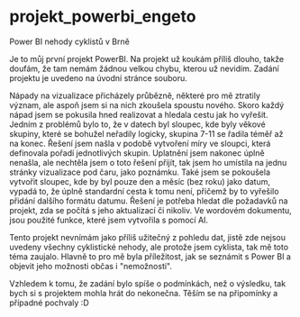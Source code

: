 # projekt_powerbi_engeto
Power BI nehody cyklistů v Brně

Je to můj první projekt PowerBI. Na projekt už koukám příliš dlouho, takže doufám, že tam nemám žádnou velkou chybu, kterou už nevidím. Zadání projektu je uvedeno na úvodní stránce souboru.

Nápady na vizualizace přicházely průbězně, některé pro mě ztratily význam, ale aspoň jsem si na nich zkoušela spoustu nového. Skoro každý nápad jsem se pokusila hned realizovat a hledala cestu jak ho vyřešit. Jedním z problémů bylo to, že v datech byl sloupec, kde byly věkové skupiny, které se bohužel neřadily logicky, skupina 7-11 se řadila téměř až na konec. Řešení jsem našla v podobě vytvoření míry ve sloupci, která definovala pořadí jednotlivých skupin. Uplatnění jsem nakonec úplně nenašla, ale nechtěla jsem o toto řešení přijít, tak jsem ho umístila na jednu stránky vizualizace pod čaru, jako poznámku. Také jsem se pokoušela vytvořit sloupec, kde by byl pouze den a měsíc (bez roku) jako datum, vypadá to, že úplně standardní cesta k tomu není, přičemž by to vyřešilo přidání dalšího formátu datumu. Řešení je potřeba hledat dle požadavků na projekt, zda se počítá s jeho aktualizací či nikoliv. Ve wordovém dokumentu, jsou použité funkce, které jsem vytvořila s pomocí AI.

Tento projekt nevnímám jako příliš užitečný z pohledu dat, jistě zde nejsou uvedeny všechny cyklistické nehody, ale protože jsem cyklista, tak mě toto téma zaujalo. Hlavně to pro mě byla příležitost, jak se seznámit s Power BI a objevit jeho možnosti občas i "nemožnosti".

Vzhledem k tomu, že zadání bylo spíše o podmínkách, než o výsledku, tak bych si s projektem mohla hrát do nekonečna. Těším se na připomínky a případné pochvaly :D
